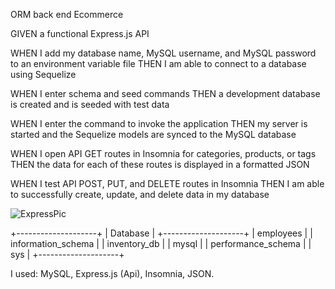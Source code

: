 
ORM back end Ecommerce

GIVEN a functional Express.js API


WHEN I add my database name, MySQL username, and MySQL password to an environment variable file
THEN I am able to connect to a database using Sequelize


WHEN I enter schema and seed commands
THEN a development database is created and is seeded with test data


WHEN I enter the command to invoke the application
THEN my server is started and the Sequelize models are synced to the MySQL database


WHEN I open API GET routes in Insomnia for categories, products, or tags
THEN the data for each of these routes is displayed in a formatted JSON


WHEN I test API POST, PUT, and DELETE routes in Insomnia
THEN I am able to successfully create, update, and delete data in my database

![ExpressPic](https://github.com/seth20smith/eCom_backEnd_13/assets/91171134/17c46b7a-9aba-40a2-8482-6da710b6beff)


+--------------------+
| Database           |
+--------------------+
| employees          |
| information_schema |
| inventory_db       |
| mysql              |
| performance_schema |
| sys                |
+--------------------+

I used: MySQL, Express.js (Api), Insomnia, JSON.
